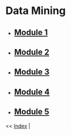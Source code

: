 # Data Mining

- ## [Module 1](Sem_6/Data%20Mining/Notes/Module_1.md)
- ## [Module 2](Sem_6/Data%20Mining/Notes/Module_2.md)
- ## [Module 3](Sem_6/Data%20Mining/Notes/Module_3.md)
- ## [Module 4](Sem_6/Data%20Mining/Notes/Module_4.md)
- ## [Module 5](Sem_6/Data%20Mining/Notes/Module_5.md)


<< [Index](index.md) |